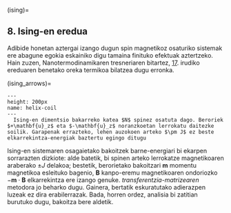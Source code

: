 (ising)=
## **8**. Ising-en eredua

Adibide honetan aztergai izango dugun spin magnetikoz osaturiko sistemak ere abagune egokia eskainiko digu tamaina finituko efektuak aztertzeko. Hain zuzen, Nanotermodinamikaren tresneriaren bitartez,  [17](ising_arrows). irudiko ereduaren benetako oreka termikoa bilatzea dugu erronka.

(ising_arrows)=
```{figure} ising_geziak.png
---
height: 200px
name: helix-coil
---
  Ising-en dimentsio bakarreko katea $N$ spinez osatuta dago. Beroriek $+\mathbf{u}_z$ eta $-\mathbf{u}_z$ noranzkoetan lerrokatu daitezke soilik. Garapenak errazteko, lehen auzokoen arteko $\pm J$ ez beste elkarrekintza-energiak baztertu egingo ditugu
```

Ising-en sistemaren osagaietako bakoitzek barne-energiari bi ekarpen sorrarazten dizkiote: alde batetik, bi spinen arteko lerrokatze magnetikoaren araberako $\pm J$ delakoa; bestetik, berorietako bakoitzari $\mathbf{m}$ momentu magnetikoa esleituko bagenio, $\mathbf{B}$ kanpo-eremu magnetikoaren ondoriozko $-\mathbf{m}\cdot\mathbf{B}$ elkarrekintza ere izango genuke.
_transferentzia-matrizearen_ metodora jo beharko dugu. Gainera, bertatik eskuratutako adierazpen luzeak ez dira erabilerrazak. Bada, horren ordez, analisia bi zatitian burutuko dugu, bakoitza bere aldetik.
